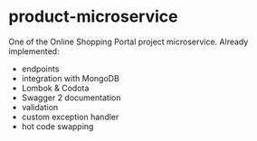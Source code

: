 # product-microservice
One of the Online Shopping Portal project microservice.
Already implemented:
- endpoints
- integration with MongoDB
- Lombok & Codota
- Swagger 2 documentation
- validation
- custom exception handler
- hot code swapping

